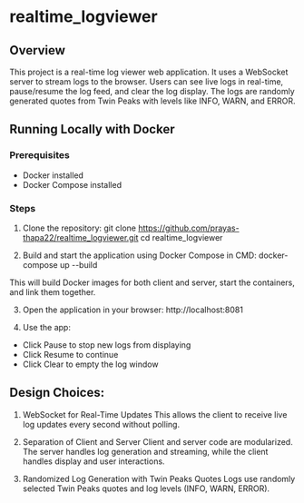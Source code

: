 # realtime_logviewer
## Overview
This project is a real-time log viewer web application. It uses a WebSocket server to stream logs to the browser. Users can see live logs in real-time, pause/resume the log feed, and clear the log display. The logs are randomly generated quotes from Twin Peaks with levels like INFO, WARN, and ERROR.

## Running Locally with Docker
### Prerequisites
- Docker installed
- Docker Compose installed

### Steps
1. Clone the repository:
git clone https://github.com/prayas-thapa22/realtime_logviewer.git
cd realtime_logviewer


2. Build and start the application using Docker Compose in CMD:
docker-compose up --build


This will build Docker images for both client and server, start the containers, and link them together.

3. Open the application in your browser:
http://localhost:8081


4. Use the app:
- Click Pause to stop new logs from displaying
- Click Resume to continue
- Click Clear to empty the log window

## Design Choices:

1. WebSocket for Real-Time Updates
This allows the client to receive live log updates every second without polling. 

2. Separation of Client and Server
Client and server code are modularized. The server handles log generation and streaming, while the client handles display and user interactions. 

3. Randomized Log Generation with Twin Peaks Quotes
Logs use randomly selected Twin Peaks quotes and log levels (INFO, WARN, ERROR). 


